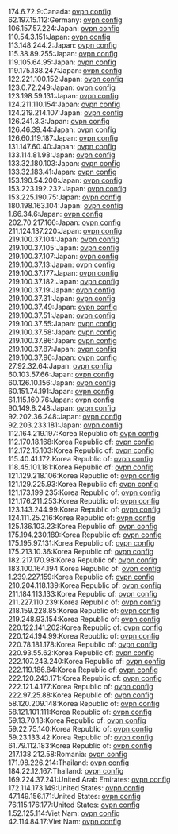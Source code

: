 174.6.72.9:Canada: [ovpn config](vpn/174_6_72_9.ovpn)  
62.197.15.112:Germany: [ovpn config](vpn/62_197_15_112.ovpn)  
106.157.57.224:Japan: [ovpn config](vpn/106_157_57_224.ovpn)  
110.54.3.151:Japan: [ovpn config](vpn/110_54_3_151.ovpn)  
113.148.244.2:Japan: [ovpn config](vpn/113_148_244_2.ovpn)  
115.38.89.255:Japan: [ovpn config](vpn/115_38_89_255.ovpn)  
119.105.64.95:Japan: [ovpn config](vpn/119_105_64_95.ovpn)  
119.175.138.247:Japan: [ovpn config](vpn/119_175_138_247.ovpn)  
122.221.100.152:Japan: [ovpn config](vpn/122_221_100_152.ovpn)  
123.0.72.249:Japan: [ovpn config](vpn/123_0_72_249.ovpn)  
123.198.59.131:Japan: [ovpn config](vpn/123_198_59_131.ovpn)  
124.211.110.154:Japan: [ovpn config](vpn/124_211_110_154.ovpn)  
124.219.214.107:Japan: [ovpn config](vpn/124_219_214_107.ovpn)  
126.241.3.3:Japan: [ovpn config](vpn/126_241_3_3.ovpn)  
126.46.39.44:Japan: [ovpn config](vpn/126_46_39_44.ovpn)  
126.60.119.187:Japan: [ovpn config](vpn/126_60_119_187.ovpn)  
131.147.60.40:Japan: [ovpn config](vpn/131_147_60_40.ovpn)  
133.114.81.98:Japan: [ovpn config](vpn/133_114_81_98.ovpn)  
133.32.180.103:Japan: [ovpn config](vpn/133_32_180_103.ovpn)  
133.32.183.41:Japan: [ovpn config](vpn/133_32_183_41.ovpn)  
153.190.54.200:Japan: [ovpn config](vpn/153_190_54_200.ovpn)  
153.223.192.232:Japan: [ovpn config](vpn/153_223_192_232.ovpn)  
153.225.190.75:Japan: [ovpn config](vpn/153_225_190_75.ovpn)  
180.198.163.104:Japan: [ovpn config](vpn/180_198_163_104.ovpn)  
1.66.34.6:Japan: [ovpn config](vpn/1_66_34_6.ovpn)  
202.70.217.166:Japan: [ovpn config](vpn/202_70_217_166.ovpn)  
211.124.137.220:Japan: [ovpn config](vpn/211_124_137_220.ovpn)  
219.100.37.104:Japan: [ovpn config](vpn/219_100_37_104.ovpn)  
219.100.37.105:Japan: [ovpn config](vpn/219_100_37_105.ovpn)  
219.100.37.107:Japan: [ovpn config](vpn/219_100_37_107.ovpn)  
219.100.37.13:Japan: [ovpn config](vpn/219_100_37_13.ovpn)  
219.100.37.177:Japan: [ovpn config](vpn/219_100_37_177.ovpn)  
219.100.37.182:Japan: [ovpn config](vpn/219_100_37_182.ovpn)  
219.100.37.19:Japan: [ovpn config](vpn/219_100_37_19.ovpn)  
219.100.37.31:Japan: [ovpn config](vpn/219_100_37_31.ovpn)  
219.100.37.49:Japan: [ovpn config](vpn/219_100_37_49.ovpn)  
219.100.37.51:Japan: [ovpn config](vpn/219_100_37_51.ovpn)  
219.100.37.55:Japan: [ovpn config](vpn/219_100_37_55.ovpn)  
219.100.37.58:Japan: [ovpn config](vpn/219_100_37_58.ovpn)  
219.100.37.86:Japan: [ovpn config](vpn/219_100_37_86.ovpn)  
219.100.37.87:Japan: [ovpn config](vpn/219_100_37_87.ovpn)  
219.100.37.96:Japan: [ovpn config](vpn/219_100_37_96.ovpn)  
27.92.32.64:Japan: [ovpn config](vpn/27_92_32_64.ovpn)  
60.103.57.66:Japan: [ovpn config](vpn/60_103_57_66.ovpn)  
60.126.10.156:Japan: [ovpn config](vpn/60_126_10_156.ovpn)  
60.151.74.191:Japan: [ovpn config](vpn/60_151_74_191.ovpn)  
61.115.160.76:Japan: [ovpn config](vpn/61_115_160_76.ovpn)  
90.149.8.248:Japan: [ovpn config](vpn/90_149_8_248.ovpn)  
92.202.36.248:Japan: [ovpn config](vpn/92_202_36_248.ovpn)  
92.203.233.181:Japan: [ovpn config](vpn/92_203_233_181.ovpn)  
112.164.219.197:Korea Republic of: [ovpn config](vpn/112_164_219_197.ovpn)  
112.170.18.168:Korea Republic of: [ovpn config](vpn/112_170_18_168.ovpn)  
112.172.15.103:Korea Republic of: [ovpn config](vpn/112_172_15_103.ovpn)  
115.40.41.172:Korea Republic of: [ovpn config](vpn/115_40_41_172.ovpn)  
118.45.101.181:Korea Republic of: [ovpn config](vpn/118_45_101_181.ovpn)  
121.129.218.106:Korea Republic of: [ovpn config](vpn/121_129_218_106.ovpn)  
121.129.225.93:Korea Republic of: [ovpn config](vpn/121_129_225_93.ovpn)  
121.173.199.235:Korea Republic of: [ovpn config](vpn/121_173_199_235.ovpn)  
121.176.211.253:Korea Republic of: [ovpn config](vpn/121_176_211_253.ovpn)  
123.143.244.99:Korea Republic of: [ovpn config](vpn/123_143_244_99.ovpn)  
124.111.25.216:Korea Republic of: [ovpn config](vpn/124_111_25_216.ovpn)  
125.136.103.23:Korea Republic of: [ovpn config](vpn/125_136_103_23.ovpn)  
175.194.230.189:Korea Republic of: [ovpn config](vpn/175_194_230_189.ovpn)  
175.195.97.131:Korea Republic of: [ovpn config](vpn/175_195_97_131.ovpn)  
175.213.10.36:Korea Republic of: [ovpn config](vpn/175_213_10_36.ovpn)  
182.217.170.98:Korea Republic of: [ovpn config](vpn/182_217_170_98.ovpn)  
183.100.164.194:Korea Republic of: [ovpn config](vpn/183_100_164_194.ovpn)  
1.239.227.159:Korea Republic of: [ovpn config](vpn/1_239_227_159.ovpn)  
210.204.118.139:Korea Republic of: [ovpn config](vpn/210_204_118_139.ovpn)  
211.184.113.133:Korea Republic of: [ovpn config](vpn/211_184_113_133.ovpn)  
211.227.110.239:Korea Republic of: [ovpn config](vpn/211_227_110_239.ovpn)  
218.159.228.85:Korea Republic of: [ovpn config](vpn/218_159_228_85.ovpn)  
219.248.93.154:Korea Republic of: [ovpn config](vpn/219_248_93_154.ovpn)  
220.122.141.202:Korea Republic of: [ovpn config](vpn/220_122_141_202.ovpn)  
220.124.194.99:Korea Republic of: [ovpn config](vpn/220_124_194_99.ovpn)  
220.78.181.178:Korea Republic of: [ovpn config](vpn/220_78_181_178.ovpn)  
220.93.55.62:Korea Republic of: [ovpn config](vpn/220_93_55_62.ovpn)  
222.107.243.240:Korea Republic of: [ovpn config](vpn/222_107_243_240.ovpn)  
222.119.186.84:Korea Republic of: [ovpn config](vpn/222_119_186_84.ovpn)  
222.120.243.171:Korea Republic of: [ovpn config](vpn/222_120_243_171.ovpn)  
222.121.4.177:Korea Republic of: [ovpn config](vpn/222_121_4_177.ovpn)  
222.97.25.88:Korea Republic of: [ovpn config](vpn/222_97_25_88.ovpn)  
58.120.209.148:Korea Republic of: [ovpn config](vpn/58_120_209_148.ovpn)  
58.121.101.111:Korea Republic of: [ovpn config](vpn/58_121_101_111.ovpn)  
59.13.70.13:Korea Republic of: [ovpn config](vpn/59_13_70_13.ovpn)  
59.22.75.140:Korea Republic of: [ovpn config](vpn/59_22_75_140.ovpn)  
59.23.133.42:Korea Republic of: [ovpn config](vpn/59_23_133_42.ovpn)  
61.79.112.183:Korea Republic of: [ovpn config](vpn/61_79_112_183.ovpn)  
217.138.212.58:Romania: [ovpn config](vpn/217_138_212_58.ovpn)  
171.98.226.214:Thailand: [ovpn config](vpn/171_98_226_214.ovpn)  
184.22.12.167:Thailand: [ovpn config](vpn/184_22_12_167.ovpn)  
169.224.37.241:United Arab Emirates: [ovpn config](vpn/169_224_37_241.ovpn)  
172.114.173.149:United States: [ovpn config](vpn/172_114_173_149.ovpn)  
47.149.156.171:United States: [ovpn config](vpn/47_149_156_171.ovpn)  
76.115.176.177:United States: [ovpn config](vpn/76_115_176_177.ovpn)  
1.52.125.114:Viet Nam: [ovpn config](vpn/1_52_125_114.ovpn)  
42.114.84.17:Viet Nam: [ovpn config](vpn/42_114_84_17.ovpn)  

